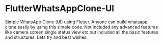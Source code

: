 # FlutterWhatsAppClone-UI
Simple WhatsApp Clone (UI) using Flutter. Anyone can build whatsapp clone easily by using this simple code. Not included any advanced features like camera screen,single status view etc but included all the basic features and structures. Lets try and best wishes.
